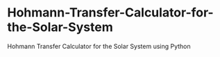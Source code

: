 # Hohmann-Transfer-Calculator-for-the-Solar-System
Hohmann Transfer Calculator for the Solar System using Python
